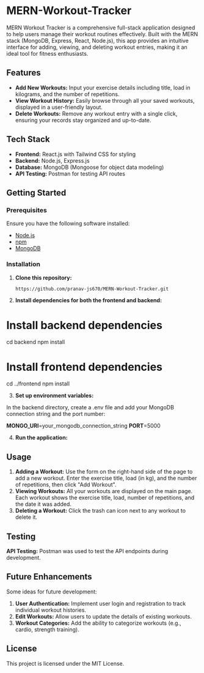 # MERN-Workout-Tracker

MERN Workout Tracker is a comprehensive full-stack application designed to help users manage their workout routines effectively. Built with the MERN stack (MongoDB, Express, React, Node.js), this app provides an intuitive interface for adding, viewing, and deleting workout entries, making it an ideal tool for fitness enthusiasts.

## Features

- **Add New Workouts:** Input your exercise details including title, load in kilograms, and the number of repetitions.
- **View Workout History:** Easily browse through all your saved workouts, displayed in a user-friendly layout.
- **Delete Workouts:** Remove any workout entry with a single click, ensuring your records stay organized and up-to-date.

## Tech Stack

- **Frontend:** React.js with Tailwind CSS for styling
- **Backend:** Node.js, Express.js
- **Database:** MongoDB (Mongoose for object data modeling)
- **API Testing:** Postman for testing API routes

## Getting Started

### Prerequisites

Ensure you have the following software installed:

- [Node.js](https://nodejs.org/)
- [npm](https://www.npmjs.com/) 
- [MongoDB](https://www.mongodb.com/)

### Installation

1. **Clone this repository:**

   ```bash
   https://github.com/pranav-js670/MERN-Workout-Tracker.git
   ```

2. **Install dependencies for both the frontend and backend:**

# Install backend dependencies
cd backend
npm install

# Install frontend dependencies
cd ../frontend
npm install

3. **Set up environment variables:**

In the backend directory, create a .env file and add your MongoDB connection string and the port number:

**MONGO_URI**=your_mongodb_connection_string
**PORT**=5000

4. **Run the application:**

## Usage

1. **Adding a Workout:** Use the form on the right-hand side of the page to add a new workout. Enter the exercise title, load (in kg), and the number of repetitions, then click "Add Workout".
2. **Viewing Workouts:** All your workouts are displayed on the main page. Each workout shows the exercise title, load, number of repetitions, and the date it was added.
3. **Deleting a Workout:** Click the trash can icon next to any workout to delete it.

## Testing

**API Testing:** Postman was used to test the API endpoints during development.

## Future Enhancements

Some ideas for future development:

1. **User Authentication:** Implement user login and registration to track individual workout histories.
2. **Edit Workouts:** Allow users to update the details of existing workouts.
3. **Workout Categories:** Add the ability to categorize workouts (e.g., cardio, strength training).

## License

This project is licensed under the MIT License.
